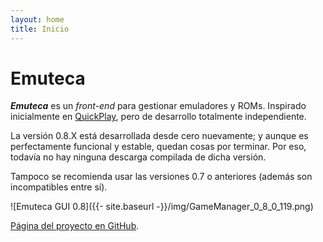 ```yaml
---
layout: home
title: Inicio
---
```

# Emuteca #

***Emuteca*** es un *front-end* para gestionar emuladores y ROMs. Inspirado inicialmente en [QuickPlay](http://www.quickplayfrontend.com), pero de desarrollo totalmente independiente.

La versión 0.8.X está desarrollada desde cero nuevamente; y aunque es perfectamente funcional y estable, quedan cosas por terminar. Por eso, todavía no hay ninguna descarga compilada de dicha versión.

Tampoco se recomienda usar las versiones 0.7 o anteriores (además son incompatibles entre sí).

![Emuteca GUI 0.8]({{- site.baseurl -}}/img/GameManager_0_8_0_119.png)

[Página del proyecto en GitHub](https://github.com/Chixpy/Emuteca).
